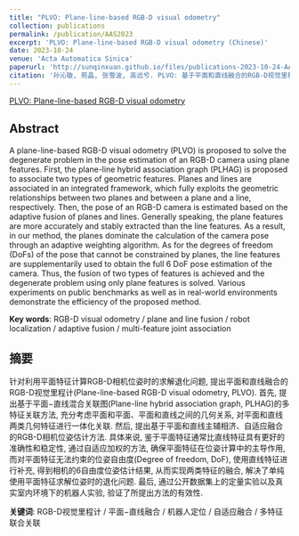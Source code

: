 ```yaml
---
title: "PLVO: Plane-line-based RGB-D visual odometry"
collection: publications
permalink: /publication/AAS2023
excerpt: 'PLVO: Plane-line-based RGB-D visual odometry (Chinese)'
date: 2023-10-24
venue: 'Acta Automatica Sinica'
paperurl: 'http://sunqinxuan.github.io/files/publications-2023-10-24-AAS.pdf'
citation: '孙沁璇, 苑晶, 张雪波, 高远兮. PLVO: 基于平面和直线融合的RGB-D视觉里程计. 自动化学报, 2023, 49(10): 2060−2072 doi: 10.16383/j.aas.c200878'
---
```


[PLVO: Plane-line-based RGB-D visual odometry](http://www.aas.net.cn/cn/article/doi/10.16383/j.aas.c200878)

## Abstract

A plane-line-based RGB-D visual odometry (PLVO) is proposed to solve the degenerate problem in the pose estimation of an RGB-D camera using plane features. First, the plane-line hybrid association graph (PLHAG) is proposed to associate two types of geometric features. Planes and lines are associated in an integrated framework, which fully exploits the geometric relationships between two planes and between a plane and a line, respectively. Then, the pose of an RGB-D camera is estimated based on the adaptive fusion of planes and lines. Generally speaking, the plane features are more accurately and stably extracted than the line features. As a result, in our method, the planes dominate the calculation of the camera pose through an adaptive weighting algorithm. As for the degrees of freedom (DoFs) of the pose that cannot be constrained by planes, the line features are supplementarily used to obtain the full 6 DoF pose estimation of the camera. Thus, the fusion of two types of features is achieved and the degenerate problem using only plane features is solved. Various experiments on public benchmarks as well as in real-world environments demonstrate the efficiency of the proposed method.

**Key words**: RGB-D visual odometry /  plane and line fusion /  robot localization /  adaptive fusion /  multi-feature joint association 

## 摘要

针对利用平面特征计算RGB-D相机位姿时的求解退化问题, 提出平面和直线融合的RGB-D视觉里程计(Plane-line-based RGB-D visual odometry, PLVO). 首先, 提出基于平面−直线混合关联图(Plane-line hybrid association graph, PLHAG)的多特征关联方法, 充分考虑平面和平面、平面和直线之间的几何关系, 对平面和直线两类几何特征进行一体化关联. 然后, 提出基于平面和直线主辅相济、自适应融合的RGB-D相机位姿估计方法. 具体来说, 鉴于平面特征通常比直线特征具有更好的准确性和稳定性, 通过自适应加权的方法, 确保平面特征在位姿计算中的主导作用, 而对平面特征无法约束的位姿自由度(Degree of freedom, DoF), 使用直线特征进行补充, 得到相机的6自由度位姿估计结果, 从而实现两类特征的融合, 解决了单纯使用平面特征求解位姿时的退化问题. 最后, 通过公开数据集上的定量实验以及真实室内环境下的机器人实验, 验证了所提出方法的有效性.

**关键词**: RGB-D视觉里程计 /  平面−直线融合 /  机器人定位 /  自适应融合 /  多特征联合关联 